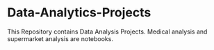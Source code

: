 # Data-Analytics-Projects
This Repository contains Data Analysis Projects.
Medical analysis and supermarket analysis are notebooks.
